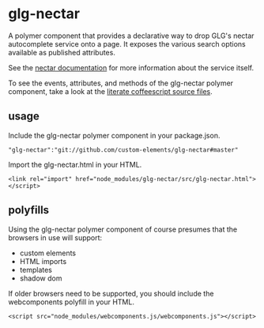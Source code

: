 # glg-nectar
A polymer component that provides a declarative way to drop GLG's nectar
autocomplete service onto a page.  It exposes the various search options
available as published attributes.

See the [nectar documentation](http://nectar.glgroup.com/docs "Nectar Documentation") for more information about the service
itself.

To see the events, attributes, and methods of the glg-nectar polymer
component, take a look at the [literate coffeescript source files](src/glg-nectar.litcoffee).

## usage
Include the glg-nectar polymer component in your package.json.

    "glg-nectar":"git://github.com/custom-elements/glg-nectar#master"

Import the glg-nectar.html in your HTML.

    <link rel="import" href="node_modules/glg-nectar/src/glg-nectar.html"></script>

## polyfills
Using the glg-nectar polymer component of course presumes that the
browsers in use will support:
* custom elements
* HTML imports
* templates
* shadow dom

If older browsers need to be supported, you should include the
webcomponents polyfill in your HTML.

`<script src="node_modules/webcomponents.js/webcomponents.js"></script>`
